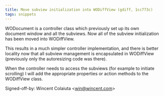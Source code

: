 ```yaml
---
title: Move subview initialization into WODiffView (gdiff, 1cc773c)
tags: snippets
---
```


WODocument is a controller class which previously set up its own document window and all the subviews. Now all of the subview initialization has been moved into WODiffView.

This results in a much simpler controller implementation, and there is better locality now that all subview management is encapsulated in WODiffView (previously only the autoresizing code was there).

When the controller needs to access the subviews (for example to initiate scrolling) I will add the appropriate properties or action methods to the WODiffView class.

Signed-off-by: Wincent Colaiuta &lt;win@wincent.com&gt;
